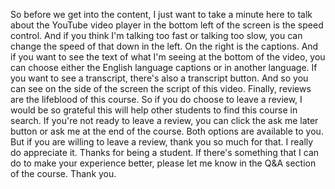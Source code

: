 So before we get into the content, I just want to take a minute here to talk about the YouTube video
player in the bottom left of the screen is the speed control.
And if you think I'm talking too fast or talking too slow, you can change the speed of that down in
the left.
On the right is the captions.
And if you want to see the text of what I'm seeing at the bottom of the video, you can choose either
the English language captions or in another language.
If you want to see a transcript, there's also a transcript button.
And so you can see on the side of the screen the script of this video.
Finally, reviews are the lifeblood of this course.
So if you do choose to leave a review, I would be so grateful this will help other students to find
this course in search.
If you're not ready to leave a review, you can click the ask me later button or ask me at the end of
the course.
Both options are available to you.
But if you are willing to leave a review, thank you so much for that.
I really do appreciate it.
Thanks for being a student.
If there's something that I can do to make your experience better, please let me know in the Q&amp;A section
of the course.
Thank you.
